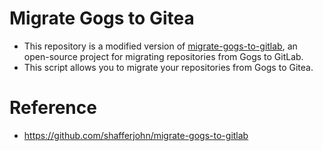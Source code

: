 # Migrate Gogs to Gitea
- This repository is a modified version of [migrate-gogs-to-gitlab](https://github.com/shafferjohn/migrate-gogs-to-gitlab.git), an open-source project for migrating repositories from Gogs to GitLab.
- This script allows you to migrate your repositories from Gogs to Gitea.

# Reference
- https://github.com/shafferjohn/migrate-gogs-to-gitlab
